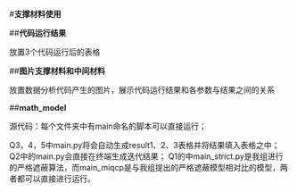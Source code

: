 #**支撑材料使用**

##**代码运行结果**

放置3个代码运行后的表格

##**图片支撑材料和中间材料**

放置数据分析代码产生的图片，展示代码运行结果和各参数与结果之间的关系

##**math_model**

源代码：每个文件夹中有main命名的脚本可以直接运行；

Q3，4，5中main.py将会自动生成result1、2、3表格并将结果填入表格之中；
Q2中的main.py会直接在终端生成迭代结果；
Q1的中main_strict.py是我组进行的严格遮蔽算法，而main_miqcp是与我组提出的严格遮蔽模型相对比的模型，两者都可以直接进行运行。

